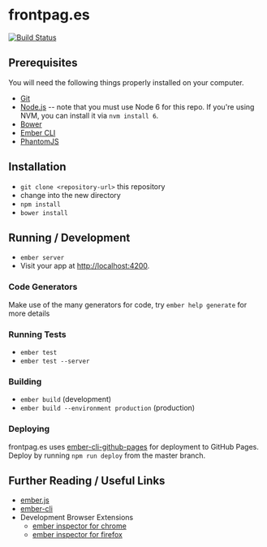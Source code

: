 # frontpag.es

[![Build Status](https://travis-ci.org/FrontPages/frontend.svg?branch=master)](https://travis-ci.org/FrontPages/frontend)

## Prerequisites

You will need the following things properly installed on your computer.

* [Git](http://git-scm.com/)
* [Node.js](http://nodejs.org/) -- note that you must use Node 6 for this repo. If you're using NVM, you can install it via `nvm install 6`.
* [Bower](http://bower.io/)
* [Ember CLI](http://www.ember-cli.com/)
* [PhantomJS](http://phantomjs.org/)

## Installation

* `git clone <repository-url>` this repository
* change into the new directory
* `npm install`
* `bower install`

## Running / Development

* `ember server`
* Visit your app at [http://localhost:4200](http://localhost:4200).

### Code Generators

Make use of the many generators for code, try `ember help generate` for more details

### Running Tests

* `ember test`
* `ember test --server`

### Building

* `ember build` (development)
* `ember build --environment production` (production)

### Deploying

frontpag.es uses [ember-cli-github-pages](https://github.com/poetic/ember-cli-github-pages) for deployment to GitHub Pages. Deploy by running `npm run deploy` from the master branch.

## Further Reading / Useful Links

* [ember.js](http://emberjs.com/)
* [ember-cli](http://www.ember-cli.com/)
* Development Browser Extensions
  * [ember inspector for chrome](https://chrome.google.com/webstore/detail/ember-inspector/bmdblncegkenkacieihfhpjfppoconhi)
  * [ember inspector for firefox](https://addons.mozilla.org/en-US/firefox/addon/ember-inspector/)

